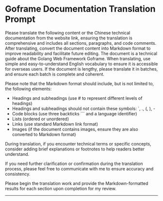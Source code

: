 # Goframe Documentation Translation Prompt

Please translate the following content or the Chinese technical documentation from the website link, ensuring the translation is comprehensive and includes all sections, paragraphs, and code comments. After translating, convert the document content into Markdown format to improve readability and facilitate future editing. The document is a technical guide about the Golang Web Framework Goframe. When translating, use simple and easy-to-understand English vocabulary to ensure it is accessible for overseas users. If the document is lengthy, please translate it in batches, and ensure each batch is complete and coherent.

Please note that the Markdown format should include, but is not limited to, the following elements:

- Headings and subheadings (use # to represent different levels of headings)
- Headings and subheadings should not contain these symbols: `, ., (, ), -
- Code blocks (use three backticks ``` and a language identifier)
- Lists (ordered or unordered)
- Links (use standard Markdown link format)
- Images (if the document contains images, ensure they are also converted to Markdown format)

During translation, if you encounter technical terms or specific concepts, consider adding brief explanations or footnotes to help readers better understand.

If you need further clarification or confirmation during the translation process, please feel free to communicate with me to ensure accuracy and consistency.

Please begin the translation work and provide the Markdown-formatted results for each section upon completion for my review.

---
